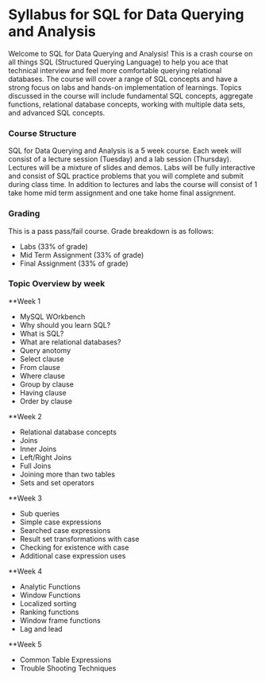 # Syllabus for SQL for Data Querying and Analysis

Welcome to SQL for Data Querying and Analysis!  This is a crash course on all things SQL (Structured Querying Language) to help you ace that technical interview and feel more comfortable querying relational databases.  The course will cover a range of SQL concepts and have a strong focus on labs and hands-on implementation of learnings.  Topics discussed in the course will include fundamental SQL concepts, aggregate functions, relational database concepts, working with multiple data sets, and advanced SQL concepts.


### Course Structure

SQL for Data Querying and Analysis is a 5 week course.  Each week will consist of a lecture session (Tuesday) and a lab session (Thursday).  Lectures will be a mixture of slides and demos.  Labs will be fully interactive and consist of SQL practice problems that you will complete and submit during class time.  In addition to lectures and labs the course will consist of 1 take home mid term assignment and one take home final assignment.

### Grading

This is a pass pass/fail course.  Grade breakdown is as follows:
* Labs (33% of grade)
* Mid Term Assignment (33% of grade)
* Final Assignment (33% of grade)

 ### Topic Overview by week

**Week 1
* MySQL WOrkbench
* Why should you learn SQL?
* What is SQL?
* What are relational databases?
* Query anotomy
* Select clause
* From clause
* Where clause
* Group by clause
* Having clause
* Order by clause

**Week 2
* Relational database concepts
* Joins
* Inner Joins
* Left/Right Joins
* Full Joins
* Joining more than two tables
* Sets and set operators

**Week 3
* Sub queries
* Simple case expressions
* Searched case expressions
* Result set transformations with case
* Checking for existence with case
* Additional case expression uses

**Week 4
* Analytic Functions
* Window Functions
* Localized sorting
* Ranking functions
* Window frame functions
* Lag and lead

**Week 5 
* Common Table Expressions
* Trouble Shooting Techniques
